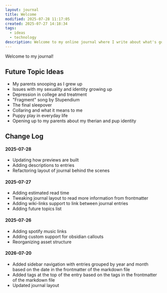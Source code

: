 ```yaml
---
layout: journal
title: Welcome
modified: 2025-07-28 11:17:05
created: 2025-07-27 14:18:34
tags:
  - ideas
  - technology
description: Welcome to my online journal where I write about what's going on in my life.
---
```

Welcome to my journal!

## Future Topic Ideas
- My parents snooping as I grew up
- Issues with my sexuality and identity growing up
- Depression in college and treatment
- "Fragment" song by Stupendium
- The final sleepover
- Collaring and what it means to me
- Puppy play in everyday life
- Opening up to my parents about my therian and pup identity

## Change Log

#### 2025-07-28
- Updating how previews are built
- Adding descriptions to entries
- Refactoring layout of journal behind the scenes

#### 2025-07-27
- Adding estimated read time
- Tweaking journal layout to read more information from frontmatter
- Adding wiki-links support to link between journal entries
- Adding future topics list

#### 2025-07-26
- Adding spotify music links
- Adding custom support for obsidian callouts
- Reorganizing asset structure

#### 2026-07-20
- Added sidebar navigation with entries grouped by year and month based on the date in the frontmatter of the markdown file
- Added tags at the top of the entry based on the tags in the frontmatter of the markdown file
- Updated journal layout